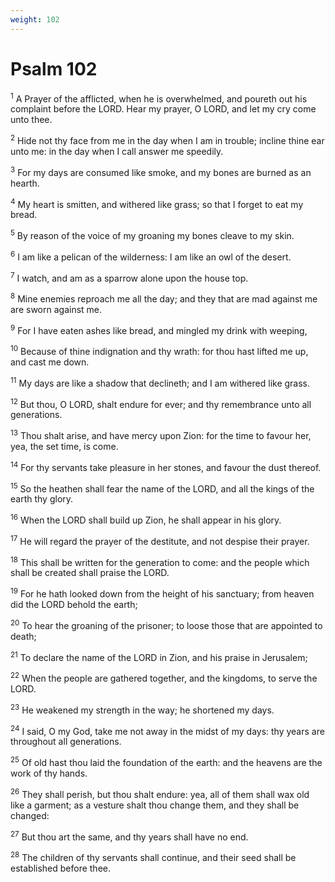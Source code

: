 ```yaml
---
weight: 102
---
```


# Psalm 102

<sup>1</sup> A Prayer of the afflicted, when he is overwhelmed, and poureth out his complaint before the LORD. Hear my prayer, O LORD, and let my cry come unto thee. 

<sup>2</sup> Hide not thy face from me in the day when I am in trouble; incline thine ear unto me: in the day when I call answer me speedily. 

<sup>3</sup> For my days are consumed like smoke, and my bones are burned as an hearth. 

<sup>4</sup> My heart is smitten, and withered like grass; so that I forget to eat my bread. 

<sup>5</sup> By reason of the voice of my groaning my bones cleave to my skin. 

<sup>6</sup> I am like a pelican of the wilderness: I am like an owl of the desert. 

<sup>7</sup> I watch, and am as a sparrow alone upon the house top. 

<sup>8</sup> Mine enemies reproach me all the day; and they that are mad against me are sworn against me. 

<sup>9</sup> For I have eaten ashes like bread, and mingled my drink with weeping, 

<sup>10</sup> Because of thine indignation and thy wrath: for thou hast lifted me up, and cast me down. 

<sup>11</sup> My days are like a shadow that declineth; and I am withered like grass. 

<sup>12</sup> But thou, O LORD, shalt endure for ever; and thy remembrance unto all generations. 

<sup>13</sup> Thou shalt arise, and have mercy upon Zion: for the time to favour her, yea, the set time, is come. 

<sup>14</sup> For thy servants take pleasure in her stones, and favour the dust thereof. 

<sup>15</sup> So the heathen shall fear the name of the LORD, and all the kings of the earth thy glory. 

<sup>16</sup> When the LORD shall build up Zion, he shall appear in his glory. 

<sup>17</sup> He will regard the prayer of the destitute, and not despise their prayer. 

<sup>18</sup> This shall be written for the generation to come: and the people which shall be created shall praise the LORD. 

<sup>19</sup> For he hath looked down from the height of his sanctuary; from heaven did the LORD behold the earth; 

<sup>20</sup> To hear the groaning of the prisoner; to loose those that are appointed to death; 

<sup>21</sup> To declare the name of the LORD in Zion, and his praise in Jerusalem; 

<sup>22</sup> When the people are gathered together, and the kingdoms, to serve the LORD. 

<sup>23</sup> He weakened my strength in the way; he shortened my days. 

<sup>24</sup> I said, O my God, take me not away in the midst of my days: thy years are throughout all generations. 

<sup>25</sup> Of old hast thou laid the foundation of the earth: and the heavens are the work of thy hands. 

<sup>26</sup> They shall perish, but thou shalt endure: yea, all of them shall wax old like a garment; as a vesture shalt thou change them, and they shall be changed: 

<sup>27</sup> But thou art the same, and thy years shall have no end. 

<sup>28</sup> The children of thy servants shall continue, and their seed shall be established before thee. 


